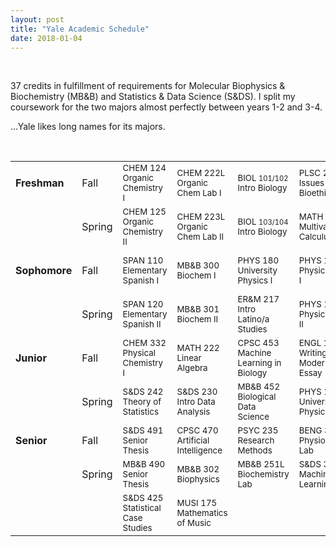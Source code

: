 ```yaml
---
layout: post
title: "Yale Academic Schedule"
date: 2018-01-04
---
```


<br /> 

37 credits in fulfillment of requirements for Molecular Biophysics & Biochemistry (MB&B) and Statistics & Data Science (S&DS). I split my coursework for the two majors almost perfectly between years 1-2 and 3-4. 

...Yale likes long names for its majors. 

<br /> 

<table class="table table-striped">
<tbody>
<tr class="odd">
<td align="left"><b>Freshman</b></td>
<td align="left">Fall</td>
<td align="left"><small>CHEM 124 Organic Chemistry I</small></td>
<td align="left"><small>CHEM 222L Organic Chem Lab I</small></td>
<td align="left"><small>BIOL <small>101/102</small> Intro Biology</small></td>
<td align="left"><small>PLSC 281 Issues in Bioethics</small></td>
<td align="left"><small>HLTH 230 Global Health</small></td>
</tr>
<tr class="even">
<td align="left"></td>
<td align="left">Spring</td>
<td align="left"><small>CHEM 125 Organic Chemistry II</small></td>
<td align="left"><small>CHEM 223L Organic Chem Lab II</small></td>
<td align="left"><small>BIOL <small>103/104</small> Intro Biology</small></td>
<td align="left"><small>MATH 120 Multivariable Calculus</small></td>
<td align="left"><small>ENGL 114 Writing Seminar</small></td>
</tr>
<tr class="odd">
<td align="left"><b>Sophomore</b></td>
<td align="left">Fall</td>
<td align="left"><small>SPAN 110 Elementary Spanish I</small></td>
<td align="left"><small>MB&amp;B 300 Biochem I</small></td>
<td align="left"><small>PHYS 180 University Physics I</small></td>
<td align="left"><small>PHYS 165L Physics Lab I</small></td>
<td align="left"><small>S&amp;DS 238 Probability &amp; Statistics</small></td>
</tr>
<tr class="even">
<td align="left"></td>
<td align="left">Spring</td>
<td align="left"><small> SPAN 120 Elementary Spanish II</small></td>
<td align="left"><small>MB&amp;B 301 Biochem II</small></td>
<td align="left"><small>ER&amp;M 217 Intro Latino/a Studies</small></td>
<td align="left"><small>PHYS 166L Physics Lab II</small></td>
<td align="left"><small></small></td>
</tr>
<tr class="odd">
<td align="left"><b>Junior</b></td>
<td align="left">Fall</td>
<td align="left"><small>CHEM 332 Physical Chemistry I</small></td>
<td align="left"><small>MATH 222 Linear Algebra</small></td>
<td align="left"><small>CPSC 453 Machine Learning in Biology</small></td>
<td align="left"><small>ENGL 120 Writing the Modern Essay</small></td>
<td align="left"><small>MB&amp;B 470 Research for Credit</small></td>
</tr>
<tr class="even">
<td align="left"></td>
<td align="left">Spring</td>
<td align="left"><small>S&amp;DS 242 Theory of Statistics</small></td>
<td align="left"><small>S&amp;DS 230 Intro Data Analysis</small></td>
<td align="left"><small>MB&amp;B 452 Biological Data Science</small></td>
<td align="left"><small>PHYS 181 University Physics II</small></td>
<td align="left"><small>MB&amp;B 471 Research for Credit</small></td>
</tr>
<tr class="odd">
<td align="left"><b>Senior</b></td>
<td align="left">Fall</td>
<td align="left"><small>S&amp;DS 491 Senior Thesis</small></td>
<td align="left"><small>CPSC 470 Artificial Intelligence</small></td>
<td align="left"><small>PSYC 235 Research Methods</small></td>
<td align="left"><small>BENG 355L Physiology Lab</small></td>
<td align="left"><small></small></td>
</tr>
<tr class="even">
<td align="left"></td>
<td align="left">Spring</td>
<td align="left"><small>MB&amp;B 490 Senior Thesis</small></td>
<td align="left"><small>MB&amp;B 302 Biophysics</small></td>
<td align="left"><small>MB&amp;B 251L Biochemistry Lab</small></td>
<td align="left"><small>S&amp;DS 365 Machine Learning</small></td>
</tr>
<tr class="even">
<td align="left"></td>
<td align="left"></td>
<td align="left"><small>S&amp;DS 425 Statistical Case Studies</small></td>
<td align="left"><small>MUSI 175 Mathematics of Music</small></td>
<td align="left"><small></small></td>
<td align="left"><small></small></td>
<td align="left"><small></small></td>
</tr>
</tbody>
</table>
